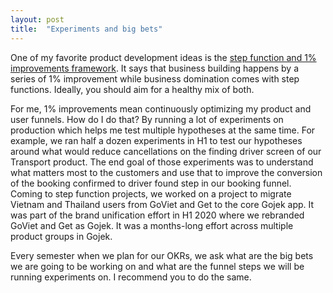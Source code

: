 ```yaml
---
layout: post
title:  "Experiments and big bets"
---
```


One of my favorite product development ideas is the [step function and 1% improvements framework](https://summation.net/2020/09/10/step-functions-and-one-percent-improvements/). It says that business building happens by a series of 1% improvement while business domination comes with step functions. Ideally, you should aim for a healthy mix of both.

For me, 1% improvements mean continuously optimizing my product and user funnels. How do I do that? By running a lot of experiments on production which helps me test multiple hypotheses at the same time. For example, we ran half a dozen experiments in H1 to test our hypotheses around what would reduce cancellations on the finding driver screen of our Transport product. The end goal of those experiments was to understand what matters most to the customers and use that to improve the conversion of the booking confirmed to driver found step in our booking funnel. Coming to step function projects, we worked on a project to migrate Vietnam and Thailand users from GoViet and Get to the core Gojek app. It was part of the brand unification effort in H1 2020 where we rebranded GoViet and Get as Gojek. It was a months-long effort across multiple product groups in Gojek.

Every semester when we plan for our OKRs, we ask what are the big bets we are going to be working on and what are the funnel steps we will be running experiments on. I recommend you to do the same.
